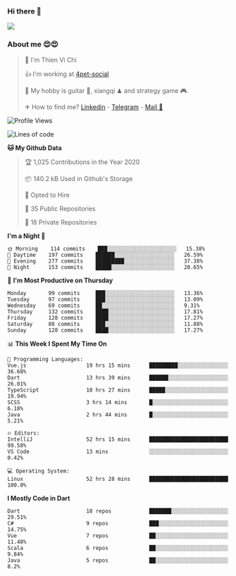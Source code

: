 ### Hi there 👋
![](https://media1.tenor.com/images/9aa4aee77151757a310fcdb4b8fd2a0a/tenor.gif?itemid=12671405)

### About me 😍😍

> 🙎 I'm Thien Vi Chi
> 
> 👍 I'm working at [4pet-social](https://github.com/4pet-social)
>
> 🥞 My hobby is guitar 🎸, xiangqi ♟ and strategy game 🎮.
> 
> ✈ How to find me? [Linkedin](https://www.linkedin.com/in/tvc12/) - [Telegram](https://t.me/yeutham212) - [Mail 📧](mailto:meomeocf98@gmail.com)
> 

<!--START_SECTION:waka-->
![Profile Views](http://img.shields.io/badge/Profile%20Views-5-blue)

![Lines of code](https://img.shields.io/badge/From%20Hello%20World%20I%27ve%20Written-5.2%20million%20lines%20of%20code-blue)

**🐱 My Github Data** 

> 🏆 1,025 Contributions in the Year 2020
 > 
> 📦 140.2 kB Used in Github's Storage 
 > 
> 💼 Opted to Hire
 > 
> 📜 35 Public Repositories
 > 
> 🔑 18 Private Repositories 

**I'm a Night 🦉** 

```text
🌞 Morning    114 commits    ███░░░░░░░░░░░░░░░░░░░░░░   15.38% 
🌆 Daytime    197 commits    ██████░░░░░░░░░░░░░░░░░░░   26.59% 
🌃 Evening    277 commits    █████████░░░░░░░░░░░░░░░░   37.38% 
🌙 Night      153 commits    █████░░░░░░░░░░░░░░░░░░░░   20.65%

```
📅 **I'm Most Productive on Thursday** 

```text
Monday       99 commits     ███░░░░░░░░░░░░░░░░░░░░░░   13.36% 
Tuesday      97 commits     ███░░░░░░░░░░░░░░░░░░░░░░   13.09% 
Wednesday    69 commits     ██░░░░░░░░░░░░░░░░░░░░░░░   9.31% 
Thursday     132 commits    ████░░░░░░░░░░░░░░░░░░░░░   17.81% 
Friday       128 commits    ████░░░░░░░░░░░░░░░░░░░░░   17.27% 
Saturday     88 commits     ███░░░░░░░░░░░░░░░░░░░░░░   11.88% 
Sunday       128 commits    ████░░░░░░░░░░░░░░░░░░░░░   17.27%

```


📊 **This Week I Spent My Time On** 

```text
💬 Programming Languages: 
Vue.js                   19 hrs 15 mins      █████████░░░░░░░░░░░░░░░░   36.68% 
Dart                     13 hrs 39 mins      ██████░░░░░░░░░░░░░░░░░░░   26.01% 
TypeScript               10 hrs 27 mins      █████░░░░░░░░░░░░░░░░░░░░   19.94% 
SCSS                     3 hrs 14 mins       █░░░░░░░░░░░░░░░░░░░░░░░░   6.18% 
Java                     2 hrs 44 mins       █░░░░░░░░░░░░░░░░░░░░░░░░   5.21%

🔥 Editors: 
IntelliJ                 52 hrs 15 mins      █████████████████████████   99.58% 
VS Code                  13 mins             ░░░░░░░░░░░░░░░░░░░░░░░░░   0.42%

💻 Operating System: 
Linux                    52 hrs 28 mins      █████████████████████████   100.0%

```

**I Mostly Code in Dart** 

```text
Dart                     18 repos            ███████░░░░░░░░░░░░░░░░░░   29.51% 
C#                       9 repos             ███░░░░░░░░░░░░░░░░░░░░░░   14.75% 
Vue                      7 repos             ██░░░░░░░░░░░░░░░░░░░░░░░   11.48% 
Scala                    6 repos             ██░░░░░░░░░░░░░░░░░░░░░░░   9.84% 
Java                     5 repos             ██░░░░░░░░░░░░░░░░░░░░░░░   8.2%

```



<!--END_SECTION:waka-->